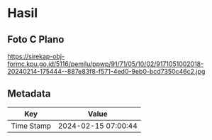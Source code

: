 # Hasil

## Foto C Plano

https://sirekap-obj-formc.kpu.go.id/5116/pemilu/ppwp/91/71/05/10/02/9171051002018-20240214-175444--887e83f8-f571-4ed0-9eb0-bcd7350c46c2.jpg


## Metadata

| Key        | Value               |
| ---------- | ------------------- |
| Time Stamp | 2024-02-15 07:00:44 |



